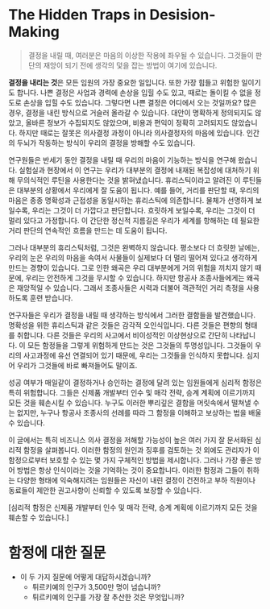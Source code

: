 # The Hidden Traps in Desision-Making

> 결정을 내릴 때, 여러분은 마음의 이상한 작용에 좌우될 수 있습니다. 그것들이 판단의 재앙이 되기 전에 생각의 덫을 잡는 방법이 여기에 있습니다.

**결정을 내리는 것**은 모든 임원의 가장 중요한 일입니다. 또한 가장 힘들고 위험한 일이기도 합니다. 나쁜 결정은 사업과 경력에 손상을 입힐 수도 있고, 때로는 돌이킬 수 없을 정도로 손상을 입힐 수도 있습니다. 그렇다면 나쁜 결정은 어디에서 오는 것일까요? 많은 경우, 결정을 내린 방식으로 거슬러 올라갈 수 있습니다. 대안이 명확하게 정의되지도 않았고, 올바른 정보가 수집되지도 않았으며, 비용과 편익이 정확히 고려되지도 않았습니다. 하지만 때로는 잘못은 의사결정 과정이 아니라 의사결정자의 마음에 있습니다. 인간의 두뇌가 작동하는 방식이 우리의 결정을 방해할 수도 있습니다.

연구원들은 반세기 동안 결정을 내릴 때 우리의 마음이 기능하는 방식을 연구해 왔습니다. 실험실과 현장에서 이 연구는 우리가 대부분의 결정에 내재된 복잡성에 대처하기 위해 무의식적인 루틴을 사용한다는 것을 밝혀냈습니다. 휴리스틱이라고 알려진 이 루틴들은 대부분의 상황에서 우리에게 잘 도움이 됩니다. 예를 들어, 거리를 판단할 때, 우리의 마음은 종종 명확성과 근접성을 동일시하는 휴리스틱에 의존합니다. 물체가 선명하게 보일수록, 우리는 그것이 더 가깝다고 판단합니다. 흐릿하게 보일수록, 우리는 그것이 더 멀리 있다고 가정합니다. 이 간단한 정신적 지름길은 우리가 세계를 항해하는 데 필요한 거리 판단의 연속적인 흐름을 만드는 데 도움이 됩니다.

그러나 대부분의 휴리스틱처럼, 그것은 완벽하지 않습니다. 평소보다 더 흐릿한 날에는, 우리의 눈은 우리의 마음을 속여서 사물들이 실제보다 더 멀리 떨어져 있다고 생각하게 만드는 경향이 있습니다. 그로 인한 왜곡은 우리 대부분에게 거의 위험을 끼치지 않기 때문에, 우리는 안전하게 그것을 무시할 수 있습니다. 하지만 항공사 조종사들에게는 왜곡은 재앙적일 수 있습니다. 그래서 조종사들은 시력과 더불어 객관적인 거리 측정을 사용하도록 훈련 받습니다.

연구자들은 우리가 결정을 내릴 때 생각하는 방식에서 그러한 결함들을 발견했습니다. 명확성을 위한 휴리스틱과 같은 것들은 감각적 오인식입니다. 다른 것들은 편향의 형태를 취합니다. 다른 것들은 우리의 사고에서 비이성적인 이상현상으로 간단히 나타납니다. 이 모든 함정들을 그렇게 위험하게 만드는 것은 그것들의 투명성입니다. 그것들이 우리의 사고과정에 유선 연결되어 있기 때문에, 우리는 그것들을 인식하지 못합니다. 심지어 우리가 그것들에 바로 빠져들어도 말이죠.

성공 여부가 매일같이 결정하거나 승인하는 결정에 달려 있는 임원들에게 심리적 함정은 특히 위험합니다. 그들은 신제품 개발부터 인수 및 매각 전략, 승계 계획에 이르기까지 모든 것을 훼손시킬 수 있습니다. 누구도 이러한 뿌리깊은 결함을 머릿속에서 떨쳐낼 수는 없지만, 누구나 항공사 조종사의 선례를 따라 그 함정을 이해하고 보상하는 법을 배울 수 있습니다.

이 글에서는 특히 비즈니스 의사 결정을 저해할 가능성이 높은 여러 가지 잘 문서화된 심리적 함정을 살펴봅니다. 이러한 함정의 원인과 징후를 검토하는 것 외에도 관리자가 이 함정으로부터 보호할 수 있는 몇 가지 구체적인 방법을 제시합니다. 그러나 가장 좋은 방어 방법은 항상 인식이라는 것을 기억하는 것이 중요합니다. 이러한 함정과 그들이 취하는 다양한 형태에 익숙해지려는 임원들은 자신이 내린 결정이 건전하고 부하 직원이나 동료들이 제안한 권고사항이 신뢰할 수 있도록 보장할 수 있습니다.

[심리적 함정은 신제품 개발부터 인수 및 매각 전략, 승계 계획에 이르기까지 모든 것을 훼손할 수 있습니다.]

# 함정에 대한 질문

- 이 두 가지 질문에 어떻게 대답하시겠습니까?
  - 튀르키예의 인구가 3,500만 명이 넘습니까?
  - 튀르키예의 인구를 가장 잘 추산한 것은 무엇입니까?
 
